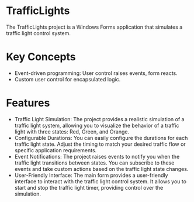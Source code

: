 # TrafficLights
The TrafficLights project is a Windows Forms application that simulates a traffic light control system.

# Key Concepts
- Event-driven programming: User control raises events, form reacts.
- Custom user control for encapsulated logic.

# Features
- Traffic Light Simulation: The project provides a realistic simulation of a traffic light system, allowing you to visualize the behavior of a traffic light with three states: Red, Green, and Orange.
- Configurable Durations: You can easily configure the durations for each traffic light state. Adjust the timing to match your desired traffic flow or specific application requirements.
- Event Notifications: The project raises events to notify you when the traffic light transitions between states. You can subscribe to these events and take custom actions based on the traffic light state changes.
- User-Friendly Interface: The main form provides a user-friendly interface to interact with the traffic light control system. It allows you to start and stop the traffic light timer, providing control over the simulation.
